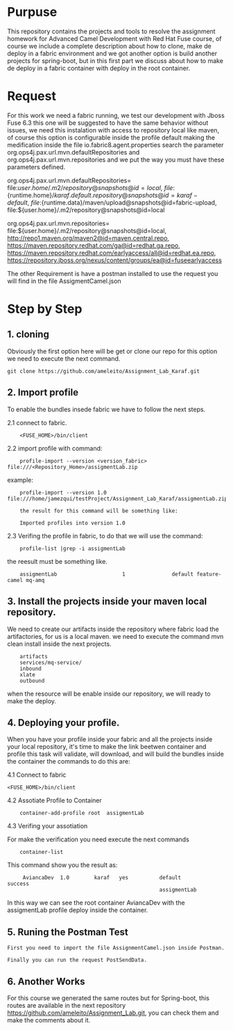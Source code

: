 <h1>Purpuse</h1>

This repository contains the projects and tools to resolve the assignment homework for Advanced Camel Development with  Red Hat Fuse course, 
of course we include a complete description about how to clone, make de deploy in a fabric environment and we got another option is build 
another projects for spring-boot, but in this first part we discuss about how to make de deploy in a fabric container with deploy in the root container.

<h1>Request</h1>

For this work we need a fabric running, we test our development with Jboss Fuse 6.3 this one will be suggested to have the same behavior without issues,
we need this instalation with access to repository local like maven, of course this option is configurable inside the profile default making the medification
inside the file io.fabric8.agent.properties search the parameter org.ops4j.pax.url.mvn.defaultRepositories and org.ops4j.pax.url.mvn.repositories and we put
the way you must have these parameters defined.

org.ops4j.pax.url.mvn.defaultRepositories= \
	file:${user.home}/.m2/repository@snapshots@id=local, \
    file:${runtime.home}/${karaf.default.repository}@snapshots@id=karaf-default, \
    file:${runtime.data}/maven/upload@snapshots@id=fabric-upload, \
    file:${user.home}/.m2/repository@snapshots@id=local

org.ops4j.pax.url.mvn.repositories= \
	file:${user.home}/.m2/repository@snapshots@id=local, \
    http://repo1.maven.org/maven2@id=maven.central.repo, \
    https://maven.repository.redhat.com/ga@id=redhat.ga.repo, \
    https://maven.repository.redhat.com/earlyaccess/all@id=redhat.ea.repo, \
    https://repository.jboss.org/nexus/content/groups/ea@id=fuseearlyaccess


The other Requirement is have a postman installed to use the request you will find in the file AssigmentCamel.json

<h1>Step by Step</h1>

<h2>1. cloning</h2>

Obviously the first option here will be get or clone our repo for this option we need to execute the next command.

	git clone https://github.com/ameleito/Assignment_Lab_Karaf.git

<h2>2. Import profile </h2>

To enable the bundles insede fabric we have to follow the next steps.

2.1 connect to fabric.

		<FUSE_HOME>/bin/client

2.2 import profile with command:

		profile-import --version <version_fabric> file:///<Repository_Home>/assigmentLab.zip

example:

		profile-import --version 1.0 file:///home/jamezqui/testProject/Assignment_Lab_Karaf/assigmentLab.zip

		the result for this command will be something like:

		Imported profiles into version 1.0

2.3 Verifing the profile in fabric, to do that we will use the command:

		profile-list |grep -i assigmentLab

the reesult must be something like.

		assigmentLab                     1               default feature-camel mq-amq

<h2>3. 	Install the projects inside your maven local repository.</h2>

We need to create our artifacts inside the repository where fabric load the artifactories, for us is a local maven. we need to execute the command mvn clean install 
inside the next projects.

		artifacts
		services/mq-service/
		inbound
		xlate
		outbound

when the resource will be enable inside our repository, we will ready to make the deploy.	 

<h2>4.  Deploying your profile.</h2>

When you have your profile inside your fabric and all the projects inside your local repository, it's time to make the link beetwen container and profile this task
will validate, will download, and will build the bundles inside the container the commands to do this are:

4.1 Connect to fabric

	<FUSE_HOME>/bin/client

4.2 Assotiate Profile to Container

		container-add-profile root  assigmentLab

4.3 Verifing your assotiation

For make the verification you need execute the next commands

		container-list 

This command show you the result as:

		 AviancaDev  1.0        karaf   yes          default                 success           
                                              		 assigmentLab                   


In this way we can see the root container AviancaDev with the assigmentLab profile deploy inside the container.

<h2>5. Runing the Postman Test </h2>

	First you need to import the file AssignmentCamel.json inside Postman.

	Finally you can run the request PostSendData.

<h2>6. Another Works</h2>

For this course we generated the same routes but for Spring-boot, this routes are available in the next repository
https://github.com/ameleito/Assignment_Lab.git, you can check them and make the comments about it.

